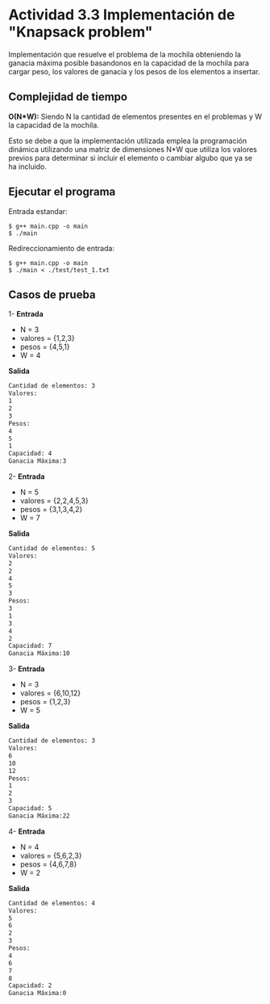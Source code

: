 # Actividad 3.3 Implementación de "Knapsack problem"
Implementación que resuelve el problema de la mochila obteniendo la ganacia máxima posible basandonos en la capacidad de la mochila para cargar peso, los valores de ganacia y los pesos de los elementos a insertar.

## Complejidad de tiempo

**O(N*W):** Siendo N la cantidad de elementos presentes en el problemas y W la capacidad de la mochila.

Esto se debe a que la implementación utilizada emplea la programación dinámica utilizando una matriz de dimensiones N*W que utiliza los valores previos para determinar si incluir el elemento o cambiar algubo que ya se ha incluido.

## Ejecutar el programa
Entrada estandar:
```
$ g++ main.cpp -o main
$ ./main
```

Redireccionamiento de entrada:
```
$ g++ main.cpp -o main
$ ./main < ./test/test_1.txt
```

## Casos de prueba 

1-
**Entrada**
- N = 3
- valores = {1,2,3}
- pesos = {4,5,1}
- W = 4

**Salida**
```bash
Cantidad de elementos: 3
Valores:
1
2
3
Pesos:
4
5
1
Capacidad: 4
Ganacia Máxima:3
```
2-
**Entrada**
- N = 5
- valores = {2,2,4,5,3}
- pesos = {3,1,3,4,2}
- W = 7

**Salida**
```bash
Cantidad de elementos: 5
Valores:
2
2
4
5
3
Pesos:
3
1
3
4
2
Capacidad: 7
Ganacia Máxima:10
```

3-
**Entrada**
- N = 3
- valores = {6,10,12}
- pesos = {1,2,3}
- W = 5

**Salida**
```bash
Cantidad de elementos: 3
Valores:
6
10
12
Pesos:
1
2
3
Capacidad: 5
Ganacia Máxima:22
```

4-
**Entrada**
- N = 4
- valores = {5,6,2,3}
- pesos = {4,6,7,8}
- W = 2

**Salida**
```bash
Cantidad de elementos: 4
Valores:
5
6
2
3
Pesos:
4
6
7
8
Capacidad: 2
Ganacia Máxima:0
```